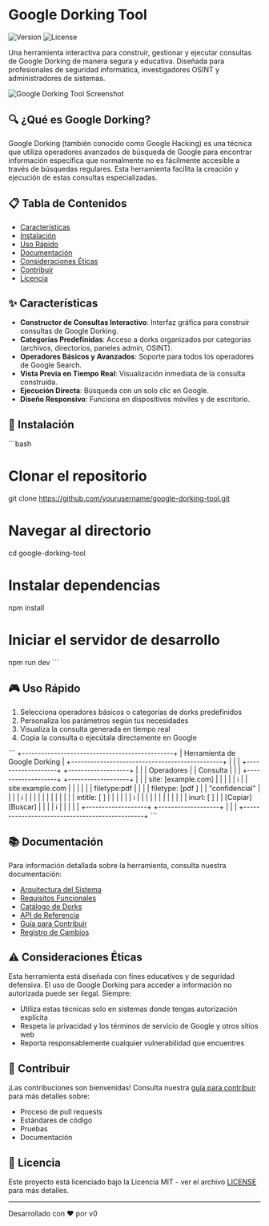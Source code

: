 # Google Dorking Tool

![Version](https://img.shields.io/badge/version-1.0.0-blue.svg)
![License](https://img.shields.io/badge/license-MIT-green.svg)

Una herramienta interactiva para construir, gestionar y ejecutar consultas de Google Dorking de manera segura y educativa. Diseñada para profesionales de seguridad informática, investigadores OSINT y administradores de sistemas.

![Google Dorking Tool Screenshot](/docs/images/screenshot.png)

## 🔍 ¿Qué es Google Dorking?

Google Dorking (también conocido como Google Hacking) es una técnica que utiliza operadores avanzados de búsqueda de Google para encontrar información específica que normalmente no es fácilmente accesible a través de búsquedas regulares. Esta herramienta facilita la creación y ejecución de estas consultas especializadas.

## 📋 Tabla de Contenidos

- [Características](#características)
- [Instalación](#instalación)
- [Uso Rápido](#uso-rápido)
- [Documentación](#documentación)
- [Consideraciones Éticas](#consideraciones-éticas)
- [Contribuir](#contribuir)
- [Licencia](#licencia)

## ✨ Características

- **Constructor de Consultas Interactivo**: Interfaz gráfica para construir consultas de Google Dorking.
- **Categorías Predefinidas**: Acceso a dorks organizados por categorías (archivos, directorios, paneles admin, OSINT).
- **Operadores Básicos y Avanzados**: Soporte para todos los operadores de Google Search.
- **Vista Previa en Tiempo Real**: Visualización inmediata de la consulta construida.
- **Ejecución Directa**: Búsqueda con un solo clic en Google.
- **Diseño Responsivo**: Funciona en dispositivos móviles y de escritorio.

## 🚀 Instalación

\`\`\`bash
# Clonar el repositorio
git clone https://github.com/yourusername/google-dorking-tool.git

# Navegar al directorio
cd google-dorking-tool

# Instalar dependencias
npm install

# Iniciar el servidor de desarrollo
npm run dev
\`\`\`

## 🎮 Uso Rápido

1. Selecciona operadores básicos o categorías de dorks predefinidos
2. Personaliza los parámetros según tus necesidades
3. Visualiza la consulta generada en tiempo real
4. Copia la consulta o ejecútala directamente en Google

\`\`\`
+-----------------------------------------------+
|  Herramienta de Google Dorking                |
+-----------------------------------------------+
|                                               |
|  +-------------------+  +-------------------+ |
|  | Operadores        |  | Consulta          | |
|  +-------------------+  +-------------------+ |
|  | site: [example.com]  |                   | |
|  | ℹ️                |  | site:example.com  | |
|  |                   |  | filetype:pdf      | |
|  | filetype: [pdf  ] |  | "confidencial"    | |
|  | ℹ️                |  |                   | |
|  |                   |  |                   | |
|  | intitle: [      ] |  |                   | |
|  | ℹ️                |  |                   | |
|  |                   |  |                   | |
|  | inurl: [        ] |  | [Copiar] [Buscar] | |
|  | ℹ️                |  |                   | |
|  +-------------------+  +-------------------+ |
|                                               |
+-----------------------------------------------+
\`\`\`

## 📚 Documentación

Para información detallada sobre la herramienta, consulta nuestra documentación:

- [Arquitectura del Sistema](/docs/architecture.md)
- [Requisitos Funcionales](/docs/functional-requirements.md)
- [Catálogo de Dorks](/docs/dorks.md)
- [API de Referencia](/docs/api.md)
- [Guía para Contribuir](/docs/contributing.md)
- [Registro de Cambios](/docs/changelog.md)

## ⚠️ Consideraciones Éticas

Esta herramienta está diseñada con fines educativos y de seguridad defensiva. El uso de Google Dorking para acceder a información no autorizada puede ser ilegal. Siempre:

- Utiliza estas técnicas solo en sistemas donde tengas autorización explícita
- Respeta la privacidad y los términos de servicio de Google y otros sitios web
- Reporta responsablemente cualquier vulnerabilidad que encuentres

## 🤝 Contribuir

¡Las contribuciones son bienvenidas! Consulta nuestra [guía para contribuir](/docs/contributing.md) para más detalles sobre:

- Proceso de pull requests
- Estándares de código
- Pruebas
- Documentación

## 📄 Licencia

Este proyecto está licenciado bajo la Licencia MIT - ver el archivo [LICENSE](LICENSE) para más detalles.

---

Desarrollado con ❤️ por v0
